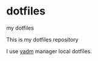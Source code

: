 # dotfiles
my dotfiles

This is my dotfiles repository

I use [yadm](https://github.com/TheLocehiliosan/yadm) manager local dotfiles.
